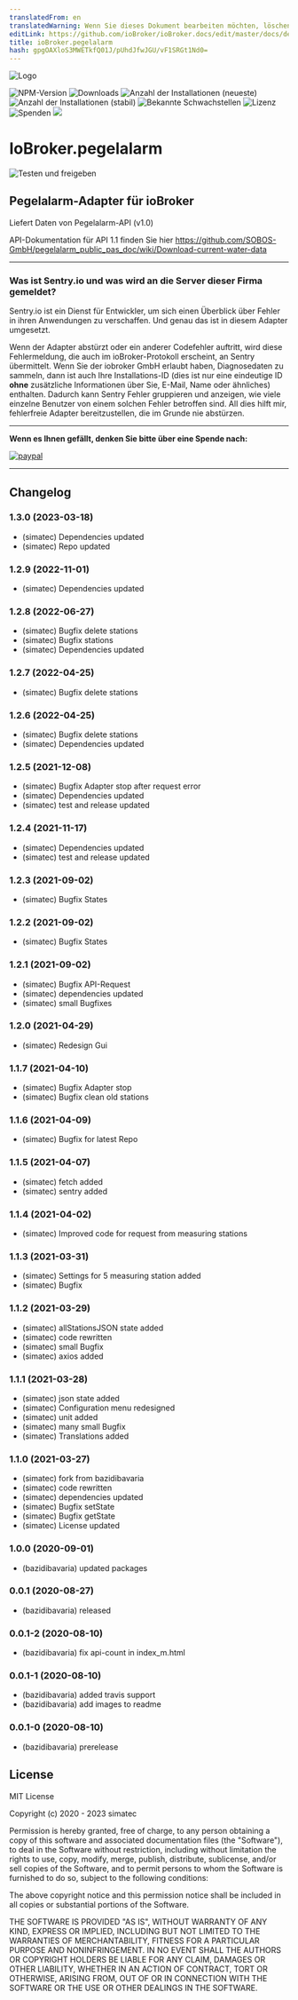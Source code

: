 ```yaml
---
translatedFrom: en
translatedWarning: Wenn Sie dieses Dokument bearbeiten möchten, löschen Sie bitte das Feld "translationsFrom". Andernfalls wird dieses Dokument automatisch erneut übersetzt
editLink: https://github.com/ioBroker/ioBroker.docs/edit/master/docs/de/adapterref/iobroker.pegelalarm/README.md
title: ioBroker.pegelalarm
hash: gpgOAXloS3MWETkfQ01J/pUhdJfwJGU/vF1SRGt1Nd0=
---
```

![Logo](../../../en/adapterref/iobroker.pegelalarm/admin/pegelalarm.png)

![NPM-Version](http://img.shields.io/npm/v/iobroker.pegelalarm.svg)
![Downloads](https://img.shields.io/npm/dm/iobroker.pegelalarm.svg)
![Anzahl der Installationen (neueste)](http://iobroker.live/badges/pegelalarm-installed.svg)
![Anzahl der Installationen (stabil)](http://iobroker.live/badges/pegelalarm-stable.svg)
![Bekannte Schwachstellen](https://snyk.io/test/github/simatec/ioBroker.pegelalarm/badge.svg)
![Lizenz](https://img.shields.io/github/license/simatec/ioBroker.pegelalarm?style=flat)
![Spenden](https://img.shields.io/badge/paypal-donate%20|%20spenden-blue.svg)
![](https://img.shields.io/static/v1?label=Sponsor&message=%E2%9D%A4&logo=GitHub&color=%23fe8e86)

# IoBroker.pegelalarm
![Testen und freigeben](https://github.com/simatec/ioBroker.pegelalarm/workflows/Test%20and%20Release/badge.svg)

## Pegelalarm-Adapter für ioBroker
Liefert Daten von Pegelalarm-API (v1.0)

API-Dokumentation für API 1.1 finden Sie hier https://github.com/SOBOS-GmbH/pegelalarm_public_pas_doc/wiki/Download-current-water-data

**************************************************************************************************************

### Was ist Sentry.io und was wird an die Server dieser Firma gemeldet?
Sentry.io ist ein Dienst für Entwickler, um sich einen Überblick über Fehler in ihren Anwendungen zu verschaffen. Und genau das ist in diesem Adapter umgesetzt.

Wenn der Adapter abstürzt oder ein anderer Codefehler auftritt, wird diese Fehlermeldung, die auch im ioBroker-Protokoll erscheint, an Sentry übermittelt. Wenn Sie der iobroker GmbH erlaubt haben, Diagnosedaten zu sammeln, dann ist auch Ihre Installations-ID (dies ist nur eine eindeutige ID **ohne** zusätzliche Informationen über Sie, E-Mail, Name oder ähnliches) enthalten. Dadurch kann Sentry Fehler gruppieren und anzeigen, wie viele einzelne Benutzer von einem solchen Fehler betroffen sind. All dies hilft mir, fehlerfreie Adapter bereitzustellen, die im Grunde nie abstürzen.

**************************************************************************************************************

**Wenn es Ihnen gefällt, denken Sie bitte über eine Spende nach:**

[![paypal](https://www.paypalobjects.com/en_US/DK/i/btn/btn_donateCC_LG.gif)](https://paypal.me/mk1676)

**************************************************************************************************************

## Changelog
<!--### __WORK IN PROGRESS__-->
### 1.3.0 (2023-03-18)
* (simatec) Dependencies updated
* (simatec) Repo updated

### 1.2.9 (2022-11-01)
* (simatec) Dependencies updated

### 1.2.8 (2022-06-27)
* (simatec) Bugfix delete stations
* (simatec) Bugfix stations
* (simatec) Dependencies updated

### 1.2.7 (2022-04-25)
* (simatec) Bugfix delete stations

### 1.2.6 (2022-04-25)
* (simatec) Bugfix delete stations
* (simatec) Dependencies updated

### 1.2.5 (2021-12-08)
* (simatec) Bugfix Adapter stop after request error
* (simatec) Dependencies updated
* (simatec) test and release updated

### 1.2.4 (2021-11-17)
* (simatec) Dependencies updated
* (simatec) test and release updated

### 1.2.3 (2021-09-02)
* (simatec) Bugfix States

### 1.2.2 (2021-09-02)
* (simatec) Bugfix States

### 1.2.1 (2021-09-02)
* (simatec) Bugfix API-Request
* (simatec) dependencies updated
* (simatec) small Bugfixes

### 1.2.0 (2021-04-29)
* (simatec) Redesign Gui

### 1.1.7 (2021-04-10)
* (simatec) Bugfix Adapter stop
* (simatec) Bugfix clean old stations

### 1.1.6 (2021-04-09)
* (simatec) Bugfix for latest Repo

### 1.1.5 (2021-04-07)
* (simatec) fetch added
* (simatec) sentry added

### 1.1.4 (2021-04-02)
* (simatec) Improved code for request from measuring stations

### 1.1.3 (2021-03-31)
* (simatec) Settings for 5 measuring station added
* (simatec) Bugfix

### 1.1.2 (2021-03-29)
* (simatec) allStationsJSON state added
* (simatec) code rewritten
* (simatec) small Bugfix
* (simatec) axios added

### 1.1.1 (2021-03-28)
* (simatec) json state added
* (simatec) Configuration menu redesigned
* (simatec) unit added
* (simatec) many small Bugfix
* (simatec) Translations added

### 1.1.0 (2021-03-27)
* (simatec) fork from bazidibavaria
* (simatec) code rewritten
* (simatec) dependencies updated
* (simatec) Bugfix setState
* (simatec) Bugfix getState
* (simatec) License updated

### 1.0.0 (2020-09-01)
* (bazidibavaria) updated packages

### 0.0.1 (2020-08-27)
* (bazidibavaria) released

### 0.0.1-2 (2020-08-10)
* (bazidibavaria) fix api-count in index_m.html

### 0.0.1-1 (2020-08-10)
* (bazidibavaria) added travis support
* (bazidibavaria) add images to readme

### 0.0.1-0 (2020-08-10)
* (bazidibavaria) prerelease

## License
MIT License

Copyright (c) 2020 - 2023 simatec

Permission is hereby granted, free of charge, to any person obtaining a copy
of this software and associated documentation files (the "Software"), to deal
in the Software without restriction, including without limitation the rights
to use, copy, modify, merge, publish, distribute, sublicense, and/or sell
copies of the Software, and to permit persons to whom the Software is
furnished to do so, subject to the following conditions:

The above copyright notice and this permission notice shall be included in all
copies or substantial portions of the Software.

THE SOFTWARE IS PROVIDED "AS IS", WITHOUT WARRANTY OF ANY KIND, EXPRESS OR
IMPLIED, INCLUDING BUT NOT LIMITED TO THE WARRANTIES OF MERCHANTABILITY,
FITNESS FOR A PARTICULAR PURPOSE AND NONINFRINGEMENT. IN NO EVENT SHALL THE
AUTHORS OR COPYRIGHT HOLDERS BE LIABLE FOR ANY CLAIM, DAMAGES OR OTHER
LIABILITY, WHETHER IN AN ACTION OF CONTRACT, TORT OR OTHERWISE, ARISING FROM,
OUT OF OR IN CONNECTION WITH THE SOFTWARE OR THE USE OR OTHER DEALINGS IN THE
SOFTWARE.